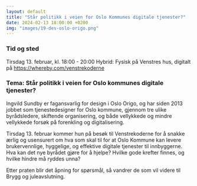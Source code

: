 ```yaml
---
layout: default
title: "Står politikk i veien for Oslo Kommunes digitale tjenester?"
date: 2024-02-13 18:00:00 +0200
img: "images/19-des-oslo-origo.png"
---
```

### Tid og sted
Tirsdag 13. februar, kl. 18:00 - 20:00
Hybrid: Fysisk på Venstres hus, digitalt på <a class="a" href="https://whereby.com/venstrekoderne">https://whereby.com/venstrekoderne</a>

### Tema: Står politikk i veien for Oslo kommunes digitale tjenester?
Ingvild Sundby er fagansvarlig for design i Oslo Origo, og har siden 2013 jobbet som tjenestedesigner for Oslo kommune, gjennom tre ulike byrådsledere, skiftende organisering, og både vellykkede og mindre vellykkede forsøk på forenkling og digitalisering.

Tirsdag 13. februar kommer hun på besøk til Venstrekoderne for å snakke ærlig og usensurert om hva som skal til for at Oslo Kommune kan levere brukervennlige, hyggelige, og effektive digitale tjenester til innbyggerne. Hva kan det nye byrådet gjøre for å hjelpe? Hvilke gode krefter finnes, og hvilke hindre må ryddes unna?

Etter praten blir det åpning for spørsmål, så vandrer de som vil videre til Brygg og juleavslutning.
